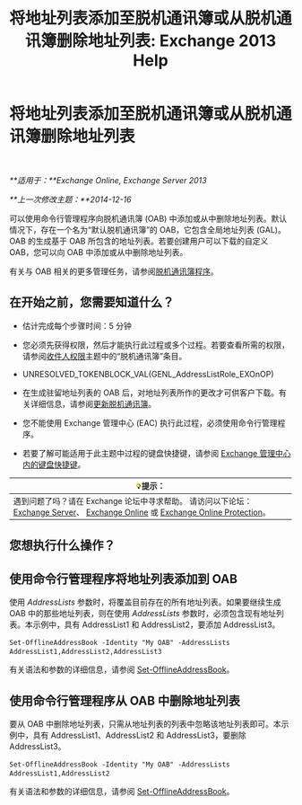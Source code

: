﻿---
title: '将地址列表添加至脱机通讯簿或从脱机通讯簿删除地址列表: Exchange 2013 Help'
TOCTitle: 将地址列表添加至脱机通讯簿或从脱机通讯簿删除地址列表
ms:assetid: 86bd5651-ad41-4516-bf23-6579f4e4da03
ms:mtpsurl: https://technet.microsoft.com/zh-cn/library/Bb123563(v=EXCHG.150)
ms:contentKeyID: 50491114
ms.date: 01/11/2018
mtps_version: v=EXCHG.150
ms.translationtype: HT
---

# 将地址列表添加至脱机通讯簿或从脱机通讯簿删除地址列表

 

_**适用于：**Exchange Online, Exchange Server 2013_

_**上一次修改主题：**2014-12-16_

可以使用命令行管理程序向脱机通讯簿 (OAB) 中添加或从中删除地址列表。默认情况下，存在一个名为“默认脱机通讯簿”的 OAB，它包含全局地址列表 (GAL)。OAB 的生成基于 OAB 所包含的地址列表。若要创建用户可以下载的自定义 OAB，您可以向 OAB 中添加或从中删除地址列表。

有关与 OAB 相关的更多管理任务，请参阅[脱机通讯簿程序](offline-address-book-procedures-exchange-2013-help.md)。

## 在开始之前，您需要知道什么？

  - 估计完成每个步骤时间：5 分钟

  - 您必须先获得权限，然后才能执行此过程或多个过程。若要查看所需的权限，请参阅[收件人权限](recipients-permissions-exchange-2013-help.md)主题中的“脱机通讯簿”条目。

  - UNRESOLVED\_TOKENBLOCK\_VAL(GENL\_AddressListRole\_EXOnOP)

  - 在生成驻留地址列表的 OAB 后，对地址列表所作的更改才可供客户下载。有关详细信息，请参阅[更新脱机通讯簿](update-an-offline-address-book-exchange-2013-help.md)。

  - 您不能使用 Exchange 管理中心 (EAC) 执行此过程，必须使用命令行管理程序。

  - 若要了解可能适用于此主题中过程的键盘快捷键，请参阅 [Exchange 管理中心内的键盘快捷键](keyboard-shortcuts-in-the-exchange-admin-center-exchange-online-protection-help.md)。

<table>
<thead>
<tr class="header">
<th><img src="images/Bb124558.tip(EXCHG.150).gif" title="提示" alt="提示" />提示：</th>
</tr>
</thead>
<tbody>
<tr class="odd">
<td>遇到问题了吗？请在 Exchange 论坛中寻求帮助。 请访问以下论坛：<a href="https://go.microsoft.com/fwlink/p/?linkid=60612">Exchange Server</a>、 <a href="https://go.microsoft.com/fwlink/p/?linkid=267542">Exchange Online</a> 或 <a href="https://go.microsoft.com/fwlink/p/?linkid=285351">Exchange Online Protection</a>。</td>
</tr>
</tbody>
</table>


## 您想执行什么操作？

## 使用命令行管理程序将地址列表添加到 OAB

使用 *AddressLists* 参数时，将覆盖目前存在的所有地址列表。如果要继续生成 OAB 中的那些地址列表，则在使用 *AddressLists* 参数时，必须包含现有地址列表。本示例中，具有 AddressList1 和 AddressList2，要添加 AddressList3。

    Set-OfflineAddressBook -Identity "My OAB" -AddressLists AddressList1,AddressList2,AddressList3

有关语法和参数的详细信息，请参阅 [Set-OfflineAddressBook](https://technet.microsoft.com/zh-cn/library/aa996330\(v=exchg.150\))。

## 使用命令行管理程序从 OAB 中删除地址列表

要从 OAB 中删除地址列表，只需从地址列表的列表中忽略该地址列表即可。本示例中，具有 AddressList1、AddressList2 和 AddressList3，要删除 AddressList3。

    Set-OfflineAddressBook -Identity "My OAB" -AddressLists AddressList1,AddressList2

有关语法和参数的详细信息，请参阅 [Set-OfflineAddressBook](https://technet.microsoft.com/zh-cn/library/aa996330\(v=exchg.150\))。

